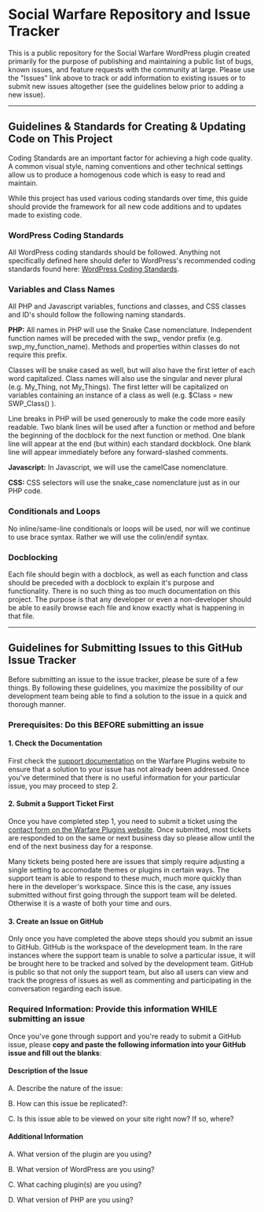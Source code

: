 # Social Warfare Repository and Issue Tracker
This is a public repository for the Social Warfare WordPress plugin created primarily for the purpose of publishing and maintaining a public list of bugs, known issues, and feature requests with the community at large. Please use the "Issues" link above to track or add information to existing issues or to submit new issues altogether (see the guidelines below prior to adding a new issue).

***

## Guidelines & Standards for Creating & Updating Code on This Project

Coding Standards are an important factor for achieving a high code quality. A common visual style, naming conventions and other technical settings allow us to produce a homogenous code which is easy to read and maintain.

While this project has used various coding standards over time, this guide should provide the framework for all new code additions and to updates made to existing code.

### WordPress Coding Standards
All WordPress coding standards should be followed. Anything not specifically defined here should defer to WordPress's recommended coding standards found here: [WordPress Coding Standards](https://codex.wordpress.org/WordPress_Coding_Standards).

### Variables and Class Names
All PHP and Javascript variables, functions and classes, and CSS classes and ID's should follow the following naming standards. 

**PHP:** All names in PHP will use the Snake Case nomenclature. Independent function names will be preceded with the swp_ vendor prefix (e.g. swp_my_function_name). Methods and properties within classes do not require this prefix. 

Classes will be snake cased as well, but will also have the first letter of each word capitalized. Class names will also use the singular and never plural (e.g. My_Thing, not My_Things). The first letter will be capitalized on variables containing an instance of a class as well (e.g. $Class = new SWP_Class() ).

Line breaks in PHP will be used generously to make the code more easily readable. Two blank lines will be used after a function or method and before the beginning of the docblock for the next function or method. One blank line will appear at the end (but within) each standard dockblock. One blank line will appear immediately before any forward-slashed comments.

**Javascript:** In Javascript, we will use the camelCase nomenclature. 

**CSS:** CSS selectors will use the snake_case nomenclature just as in our PHP code.

### Conditionals and Loops
No inline/same-line conditionals or loops will be used, nor will we continue to use brace syntax. Rather we will use the colin/endif syntax.

### Docblocking
Each file should begin with a docblock, as well as each function and class should be preceded with a docblock to explain it's purpose and functionality. There is no such thing as too much documentation on this project. The purpose is that any developer or even a non-developer should be able to easily browse each file and know exactly what is happening in that file.

***

## Guidelines for Submitting Issues to this GitHub Issue Tracker
Before submitting an issue to the issue tracker, please be sure of a few things. By following these guidelines, you maximize the possibility of our development team being able to find a solution to the issue in a quick and thorough manner.

### Prerequisites: Do this BEFORE submitting an issue

#### 1. Check the Documentation
First check the [support documentation](https://warfareplugins.com/support/) on the Warfare Plugins website to ensure that a solution to your issue has not already been addressed. Once you've determined that there is no useful information for your particular issue, you may proceed to step 2.

#### 2. Submit a Support Ticket First
Once you have completed step 1, you need to submit a ticket using the [contact form on the Warfare Plugins website](https://warfareplugins.com/). Once submitted, most tickets are responded to on the same or next business day so please allow until the end of the next business day for a response.

Many tickets being posted here are issues that simply require adjusting a single setting to accomodate themes or plugins in certain ways. The support team is able to respond to these much, much more quickly than here in the developer's workspace. Since this is the case, any issues submitted without first going through the support team will be deleted. Otherwise it is a waste of both your time and ours.

#### 3. Create an Issue on GitHub
Only once you have completed the above steps should you submit an issue to GitHub. GitHub is the workspace of the development team. In the rare instances where the support team is unable to solve a particular issue, it will be brought here to be tracked and solved by the development team. GitHub is public so that not only the support team, but also all users can view and track the progress of issues as well as commenting and participating in the conversation regarding each issue.

### Required Information: Provide this information WHILE submitting an issue
Once you've gone through support and you're ready to submit a GitHub issue, please **copy and paste the following information into your GitHub issue and fill out the blanks**:

#### Description of the Issue

A. Describe the nature of the issue:

B. How can this issue be replicated?:

C. Is this issue able to be viewed on your site right now? If so, where?

#### Additional Information

A. What version of the plugin are you using?

B. What version of WordPress are you using?

C. What caching plugin(s) are you using?

D. What version of PHP are you using?
